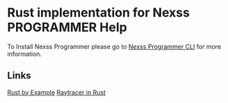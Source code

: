 # Rust implementation for Nexss PROGRAMMER Help

To Install Nexss Programmer please go to [Nexss Programmer CLI](https://github.com/nexssp/cli#readme) for more information.

## Links

[Rust by Example](https://doc.rust-lang.org/rust-by-example/index.html)
[Raytracer in Rust](https://bheisler.github.io/post/writing-raytracer-in-rust-part-1/)
